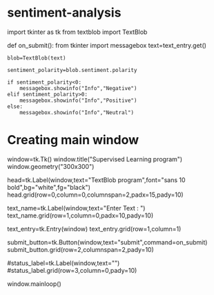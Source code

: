 # sentiment-analysis
import tkinter as tk
from textblob import TextBlob

def on_submit():
    from tkinter import messagebox
    text=text_entry.get()

    blob=TextBlob(text)

    sentiment_polarity=blob.sentiment.polarity

    if sentiment_polarity<0:
        messagebox.showinfo("Info","Negative")
    elif sentiment_polarity>0:
        messagebox.showinfo("Info","Positive")
    else:
        messagebox.showinfo("Info","Neutral")

# Creating main window
window=tk.Tk()
window.title("Supervised Learning program")
window.geometry("300x300")

head=tk.Label(window,text="TextBlob program",font="sans 10 bold",bg="white",fg="black")
head.grid(row=0,column=0,columnspan=2,padx=15,pady=10)

text_name=tk.Label(window,text="Enter Text : ")
text_name.grid(row=1,column=0,padx=10,pady=10)

text_entry=tk.Entry(window)
text_entry.grid(row=1,column=1)

submit_button=tk.Button(window,text="submit",command=on_submit)
submit_button.grid(row=2,columnspan=2,pady=10)

#status_label=tk.Label(window,text="")
#status_label.grid(row=3,column=0,pady=10)

window.mainloop()
